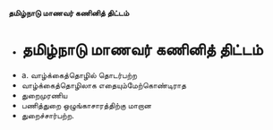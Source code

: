**தமிழ்நாடு மாணவர் கணினித் திட்டம்**
- # தமிழ்நாடு மாணவர் கணினித் திட்டம்
- a. வாழ்க்கைத்தொழில் தொடர்பற்ற
- வாழ்க்கைத்தொழிலாக எதையும்மேற்கொண்டிராத
- துறைமுரணிய
- பணித்துறை ஒழுங்காசாரத்திற்கு மாறான
- துறைச்சார்பற்ற.

